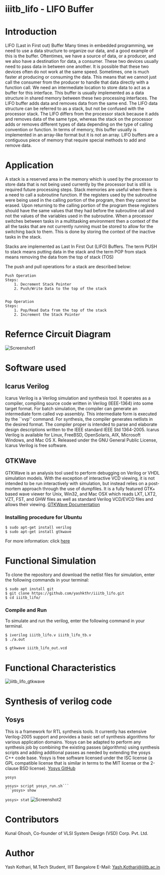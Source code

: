 # iiitb_lifo - LIFO Buffer
# Introduction
LIFO (Last in First out) Buffer
Many times in embedded programming, we need to use a data structure to organize our data, and a good example of this is the buffer. Oftentimes, we have a source of data, or a producer, and we also have a destination for data, a consumer. These two devices usually need to pass data in between one another. It is possible that these two devices often do not work at the same speed. Sometimes, one is much faster at producing or consuming the data. This means that we cannot just call the consumer from the producer to handle that data directly with a function call. We need an intermediate location to store data to act as a buffer for this interface. This buffer is usually implemented as a data structure in shared memory between these two processing interfaces.
The LIFO buffer adds data and removes data from the same end. The LIFO data structure can be referred to as a stack, but not be confused with the processor stack. The LIFO differs from the processor stack because it adds and removes data of the same type, whereas the stack on the processor adds or removes different types of data depending on the type of calling convention or function. In terms of memory, this buffer usually is implemented in an array-like format but it is not an array. LIFO buffers are a contiguous piece of memory that require special methods to add and remove data. 

# Application
A stack is a reserved area in the memory which is used by the processor to store data that is not being used currently by the processor but is still is required future processing steps. Stack memories are useful when there is a need to call a subroutine function. If the registers used by the subroutine were being used in the calling portion of the program, then they cannot be erased. Upon returning to the calling portion of the program these registers should have the same values that they had before the subroutine call and not the values of the variables used in the subroutine. When a processor switches between tasks in a multitasking environment then a context of the all the tasks that are not currently running must be stored to allow for the switching back to them. This is done by storing the context of the inactive tasks in the stack.

Stacks are implemented as Last In First Out (LIFO) Buffers. The term PUSH to stack means putting data in the stack and the term POP from stack means removing the data from the top of stack (TOS)

The push and pull operations for a stack are described below:

    Push Operation
    Steps:
        1. Decrement Stack Pointer
        2. Push/Write Data to the top of the stack


    Pop Operation
    Steps:
        1. Pop/Read Data from the top of the stack
        2. Increment the Stack Pointer

# Refernce Circuit Diagram
![Screenshot1](https://user-images.githubusercontent.com/69398841/183965939-fc94af38-25e4-4989-86d0-b586f46fe124.png)

# Software used
## Icarus Verilog
Icarus Verilog is a Verilog simulation and synthesis tool. It operates as a compiler, compiling source code written in Verilog (IEEE-1364) into some target format. For batch simulation, the compiler can generate an intermediate form called vvp assembly. This intermediate form is executed by the ``vvp'' command. For synthesis, the compiler generates netlists in the desired format. The compiler proper is intended to parse and elaborate design descriptions written to the IEEE standard IEEE Std 1364-2005.
Icarus Verilog is available for Linux, FreeBSD, OpenSolaris, AIX, Microsoft Windows, and Mac OS X. Released under the GNU General Public License, Icarus Verilog is free software.


## GTKWave
GTKWave is an analysis tool used to perform debugging on Verilog or VHDL simulation models. With the exception of interactive VCD viewing, it is not intended to be run interactively with simulation, but instead relies on a post-mortem approach through the use of dumpfiles. It is a fully featured GTK+ based wave viewer for Unix, Win32, and Mac OSX which reads LXT, LXT2, VZT, FST, and GHW files as well as standard Verilog VCD/EVCD files and allows their viewing.
[GTKWave Documentation](http://gtkwave.sourceforge.net/gtkwave.pdf)

### Installing procedure for Ubuntu
```
$ sudo apt-get install verilog
$ sudo apt-get install gtkwave
```
For more information: click [here](https://iverilog.fandom.com/wiki/Installation_Guide#Ubuntu_Linux)

# Functional Simulation
To clone the repository and download the netlist files for simulation, enter the following commands in your terminal:
```
$ sudo apt install git
$ git clone https://github.com/yashkthr/iiitb_lifo.git
$ cd iiitb_lifo/
```

### Compile and Run
To simulate and run the verilog, enter the following command in your terminal.
```
$ iverilog iiitb_lifo.v iiitb_lifo_tb.v
$ ./a.out
```
```
$ gtkwave iiitb_lifo_out.vcd
```
# Functional Characteristics
![iiitb_lifo_gtkwave](https://user-images.githubusercontent.com/69398841/183555415-b5bf45a9-1a3c-4b97-ad85-8bbc00d7a289.png)

# Synthesis of verilog code
## Yosys
This is a framework for RTL synthesis tools. It currently has extensive Verilog-2005 support and provides a basic set of synthesis algorithms for various application domains. Yosys can be adapted to perform any synthesis job by combining the existing passes (algorithms) using synthesis scripts and adding additional passes as needed by extending the yosys C++ code base. Yosys is free software licensed under the ISC license (a GPL compatible license that is similar in terms to the MIT license or the 2-clause BSD license).
[Yosys GitHub](https://github.com/YosysHQ/yosys)

```
yosys
```
```
yosys> script yosys_run.sh```
```yosys> show
```

```yosys> stat```
![Screenshot2](https://user-images.githubusercontent.com/69398841/183974577-e8149549-9693-41df-a7d2-1a8f3ba964a5.png)

# Contributors
Kunal Ghosh, Co-founder of VLSI System Design (VSD) Corp. Pvt. Ltd.

# Author
Yash Kothari, M.Tech Student, IIIT Bangalore
E-Mail: Yash.Kothari@iiitb.ac.in
